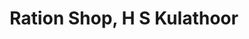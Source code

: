 ---
title: "Ration Shop, H S Kulathoor"
url: /trivandrum/ration-shop-h-s-kulathoor/
shop: Lebensmittel
---
